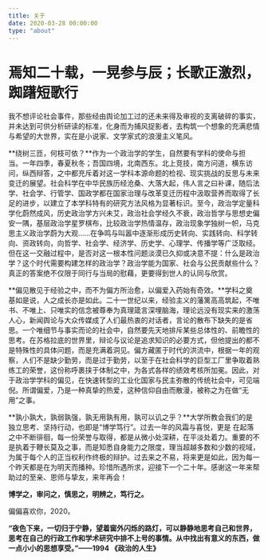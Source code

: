 ```yaml
---
title: 关于
date: 2020-03-28 00:00:00
type: "about"
---
```


# 焉知二十载，一晃参与辰；长歌正激烈，踟躇短歌行

我不想评论社会事件，那些经由舆论加工过的还未来得及审视的支离破碎的事实，并未达到可供分析研读的标准，化身而为捕风捉影者，去构筑一个想象的充满悲情与希望的大世界，实在是小说家、文学家式的浪漫主义笔风。

**绕树三匝，何枝可依？**作为一个政治学的学生，自然要有学科的使命与担当。一年四季，春夏秋冬；吾国四境，北南西东。北上竞技，南方问道，横东访问，纵西辩答，之中都充斥着对这一学科本源命题的检视、现实挑战的反思与未来变迁的展望。社会科学在中华民族历经沧桑、大落大起，伟人言之曰补课，随后法学、社会学、行管学、国政学都在国家治理与改革变迁历程中汲取营养而取得了长足的进步，以建立了本学科特有的研究方法风格为显著标识。至今，政治学定量科学化蔚然成风，历史政治学方兴未艾，政治社会学经久不衰，政治哲学与思想史偏安一隅，基层政治学星罗棋布，比较政治学热情温存，政治现象学独树一帜，马克思主义政治学蔚为大观……在争鸣与叫嚣中逐渐形成历史转向、实践转向、科学转向、资政转向，向哲学、社会学、经济学、历史学、心理学、传播学等广泛取经。但在这一交融过程中，是否对这一根本性问题淡漠已久抑或决意不提：什么是政治学？这个时代需要构建怎样的政治学？政治学能为国家、社会与公民贡献些什么？真正的答案绝不仅限于同行与当局的慰藉，更要得到世人的认同与欣赏。

**偏见散见于经验之中，而不为偏方所治愈，以偏爱入药始有奇效。**学科之奠基如是说，人之成长亦是如此。二十一世纪以来，经验主义的藩篱高高筑起，不唯书、不唯上、只唯实的信念被尊奉为真理箴言深埋脑海，理论远没有现实来的激荡人心，新闻舆论与大众传媒成了人们最热衷的对话者，言论的散布下缺失的是省思。一个唯细节与事实而论的社会中，自然要先天地排斥某些总体性的、前瞻性的思考。在苏格拉底的世界里，辩论与议论是追求知识的必要方式，但他提出的都不是特殊性的具体问题，而是充满着洞见。偏方藏匿于时代的洪流中，根据一年的观察，人们不是缺少勤劳，而是过于勤劳，以至于在社会科学的巨型工厂里争取着熟练工的荣誉，这份称呼裹挟于体制之中，为各式各样的绩效考核所加冕。因此，对于政治学学科的偏见，在快速转型的工业化国家与民主弥散的传统社会中，可见端倪。所谓偏爱，乃是一种真挚的热爱，这种信仰自由而散漫，被称之为在做“无用”之事。

**孰小孰大，孰弱孰强，孰无用孰有用，孰可以讥之乎？**大学所教会我们的是独立思考、坚持行动，也即是“博学笃行”。过去一年的风霜与喜悦，更是 在起落之中不断徘徊，每一份荣誉与取得，都是从微小处深耕，在平淡处着力。重要的不是执着于鞭长莫及之事，而是知悉自身能力之限度，理当超越多数和少数的视域，为属于每个人的正当权利作终极的辩护。过去来之不易，将来更是如此，因为每一个昨天都是在为明天而播种。珍惜所遇所求，迎接下一个二十年。感谢这一年来帮助过的至亲、恩师与挚友，来年再会！

**博学之，审问之，慎思之，明辨之，笃行之。**

偏偏喜欢你，2020。

 **“夜色下来，一切归于宁静，望着窗外闪烁的路灯，可以静静地思考自己和世界，思考在自己的行政工作和学术研究中排不上号的事情。从中找出有意义的东西，做一点小小的思想享受。”——1994 《政治的人生》**
